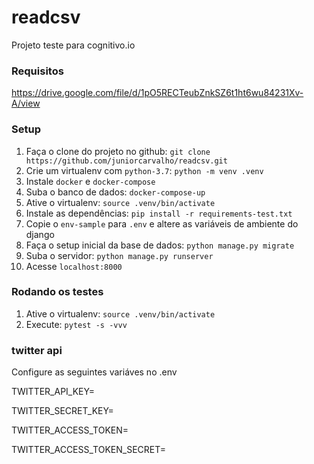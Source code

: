 # readcsv

Projeto teste para cognitivo.io

### Requisitos

https://drive.google.com/file/d/1pO5RECTeubZnkSZ6t1ht6wu84231Xv-A/view

### Setup

1. Faça o clone do projeto no github: `git clone https://github.com/juniorcarvalho/readcsv.git`
2. Crie um virtualenv com `python-3.7`: `python -m venv .venv` 
3. Instale `docker` e `docker-compose`
4. Suba o banco de dados: `docker-compose-up`
5. Ative o virtualenv: `source .venv/bin/activate`
6. Instale as dependências: `pip install -r requirements-test.txt`
7. Copie o `env-sample` para `.env` e altere as variáveis de ambiente do django
8. Faça o setup inicial da base de dados: `python manage.py migrate`
9. Suba o servidor: `python manage.py runserver`
10. Acesse `localhost:8000`

### Rodando os testes

1. Ative o virtualenv: `source .venv/bin/activate`
2. Execute: `pytest -s -vvv`


### twitter api
Configure as seguintes variáves no .env

TWITTER_API_KEY=

TWITTER_SECRET_KEY=

TWITTER_ACCESS_TOKEN=

TWITTER_ACCESS_TOKEN_SECRET=
